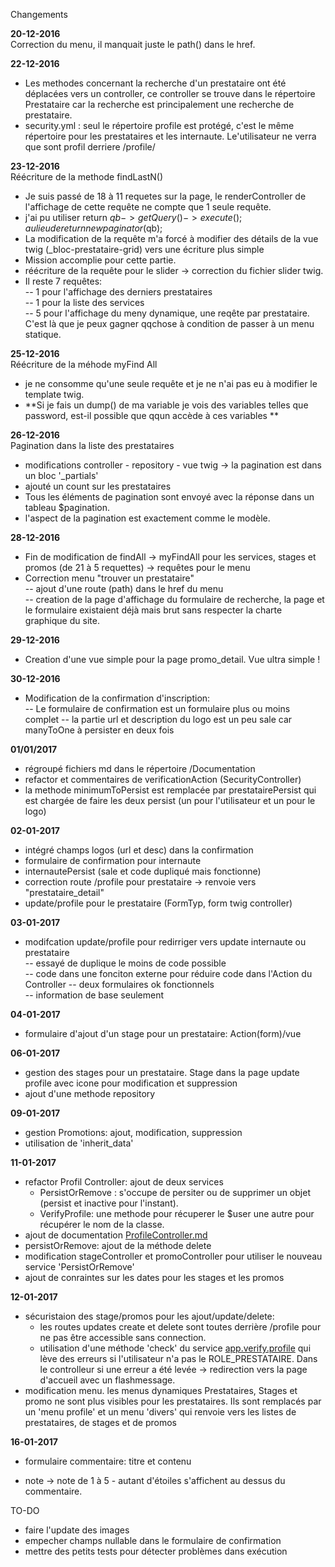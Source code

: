 Changements

**20-12-2016**  
Correction du menu, il manquait juste le path() dans le href.

**22-12-2016**  
- Les methodes concernant la recherche d'un prestataire ont été déplacées vers un controller, ce controller se trouve dans le 
répertoire Prestataire car la recherche est principalement une recherche de prestataire.  
- security.yml : seul le répertoire profile est protégé, c'est le même répertoire pour les prestataires et les internaute.
Le'utilisateur ne verra que sont profil derriere /profile/  

**23-12-2016**  
Réécriture de la methode findLastN()  
- Je suis passé de 18 à 11 requetes sur la page, le renderController de l'affichage de cette requête ne compte 
que 1 seule requête.  
- j'ai pu utiliser  return $qb->getQuery()->execute(); au lieu de return new paginator($qb);  
- La modification de la requête m'a forcé à modifier des détails de la vue twig (_bloc-prestataire-grid) vers une écriture plus simple  
- Mission accomplie pour cette partie.  
- réécriture de la requête pour le slider -> correction du fichier slider twig.  
- Il reste 7 requêtes:  
-- 1 pour l'affichage des derniers prestataires  
-- 1 pour la liste des services  
-- 5 pour l'affichage du meny dynamique, une reqête par prestataire.  C'est là que je peux gagner qqchose à condition de passer à un menu statique.  

**25-12-2016**  
Réécriture de la méhode myFind All
- je ne consomme qu'une seule requête et je ne n'ai pas eu à modifier le template twig.
- **Si je fais un dump() de ma variable je vois des variables telles que password, est-il possible que qqun accède à ces variables
**   

**26-12-2016**  
Pagination dans la liste des prestataires
- modifications controller - repository - vue twig -> la pagination est dans un bloc '_partials'  
- ajouté un count sur les prestataires  
-  Tous les éléments de pagination sont envoyé avec la réponse dans un tableau $pagination.  
- l'aspect de la pagination est exactement comme le modèle.  
  
**28-12-2016**  
- Fin de modification de findAll -> myFindAll pour les services, stages et promos (de 21 à 5 requettes) -> requêtes pour le menu  
- Correction menu "trouver un prestataire"  
--  ajout d'une route (path) dans le href du menu  
-- creation de la page d'affichage du formulaire de recherche, la page et le formulaire existaient déjà mais brut sans respecter
la charte graphique du site.  

**29-12-2016**  
- Creation d'une vue simple pour la page promo_detail.  Vue ultra simple !  

**30-12-2016**  
- Modification de la confirmation d'inscription:  
-- Le formulaire de confirmation est un formulaire plus ou moins complet 
-- la partie url et description du logo est un peu sale car manyToOne à persister en deux fois


**01/01/2017**  
- régroupé fichiers md dans le répertoire /Documentation
- refactor et commentaires de verificationAction (SecurityController)  
- la methode minimumToPersist est remplacée par prestatairePersist qui est chargée de faire les deux persist 
(un pour l'utilisateur et un pour le logo)
  
**02-01-2017**  
- intégré champs logos (url et desc) dans la confirmation
- formulaire de confirmation pour internaute
- internautePersist (sale et code dupliqué mais fonctionne) 
- correction route /profile pour prestataire -> renvoie vers "prestataire_detail"
- update/profile pour le prestataire (FormTyp, form twig controller)

**03-01-2017**  
- modifcation update/profile pour redirriger vers update internaute ou prestataire  
-- essayé de duplique le moins de code possible  
-- code dans une fonciton externe pour réduire code dans l'Action du Controller 
--  deux formulaires ok fonctionnels  
-- information de base seulement  

**04-01-2017**  
- formulaire d'ajout d'un stage pour un prestataire: Action(form)/vue  

**06-01-2017**  
- gestion des stages pour un prestataire.  Stage dans la page update profile avec icone pour modification et suppression  
- ajout d'une methode repository

**09-01-2017**  
- gestion Promotions: ajout, modification, suppression
- utilisation de 'inherit_data'

**11-01-2017**
- refactor Profil Controller: ajout de deux services 
  * PersistOrRemove : s'occupe de persiter ou de supprimer un objet (persist et inactive pour l'instant).
  * VerifyProfile: une methode pour récuperer le $user une autre pour récupérer le nom de la classe.
- ajout de documentation [ProfileController.md](/Documentation/ProfileController.md)
- persistOrRemove: ajout de la méthode delete
- modification stageController et promoController pour utiliser le nouveau service 'PersistOrRemove'
- ajout de conraintes sur les dates pour les stages et les promos
  
**12-01-2017**  
- sécuristaion des stage/promos pour les ajout/update/delete:
  * les routes updates create et delete sont toutes derrière /profile pour ne pas  être accessible sans connection.
  * utilisation d'une méthode 'check' du service [app.verify.profile](../Util/VerifyProfile.php) qui lève des erreurs
  si l'utilisateur n'a pas le ROLE_PRESTATAIRE.  Dans le controlleur si une erreur a été levée -> redirection vers la page
  d'accueil avec un flashmessage.  
- modification menu.  les menus dynamiques Prestataires, Stages et promo ne sont plus visibles pour les prestataires. 
 Ils sont remplacés par un 'menu profile' et un menu 'divers' qui renvoie vers les listes de prestataires, de stages et de promos  

**16-01-2017**  
- formulaire commentaire: titre et contenu
* note -> note de 1 à 5 - autant d'étoiles s'affichent au dessus du commentaire.

TO-DO


  
* faire l'update des images 
* empecher champs nullable dans le formulaire de confirmation
* mettre des petits tests pour détecter problèmes dans exécution

